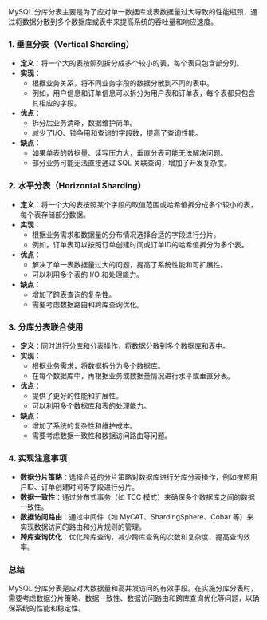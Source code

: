 MySQL 分库分表主要是为了应对单一数据库或表数据量过大导致的性能瓶颈，通过将数据分散到多个数据库或表中来提高系统的吞吐量和响应速度。
### 1. 垂直分表（Vertical Sharding）

- **定义**：将一个大的表按照列拆分成多个较小的表，每个表只包含部分列。
- **实现**：
   - 根据业务关系，将不同业务字段的数据分散到不同的表中。
   - 例如，用户信息和订单信息可以拆分为用户表和订单表，每个表都只包含其相应的字段。
- **优点**：
   - 拆分后业务清晰，数据维护简单。
   - 减少了I/O、锁争用和查询的字段数，提高了查询性能。
- **缺点**：
   - 如果单表的数据量、读写压力大，垂直分表可能无法解决问题。
   - 部分业务可能无法直接通过 SQL 关联查询，增加了开发复杂度。
### 2. 水平分表（Horizontal Sharding）

- **定义**：将一个大的表按照某个字段的取值范围或哈希值拆分成多个较小的表，每个表存储部分数据。
- **实现**：
   - 根据业务需求和数据量的分布情况选择合适的字段进行分片。
   - 例如，订单表可以按照订单创建时间或订单ID的哈希值拆分为多个表。
- **优点**：
   - 解决了单一表数据量过大的问题，提高了系统性能和可扩展性。
   - 可以利用多个表的 I/O 和处理能力。
- **缺点**：
   - 增加了跨表查询的复杂性。
   - 需要考虑数据路由和跨库查询优化。
### 3. 分库分表联合使用

- **定义**：同时进行分库和分表操作，将数据分散到多个数据库和表中。
- **实现**：
   - 根据业务需求，将数据拆分为多个数据库。
   - 在每个数据库中，再根据业务或数据量情况进行水平或垂直分表。
- **优点**：
   - 提供了更好的性能和扩展性。
   - 可以利用多个数据库和表的处理能力。
- **缺点**：
   - 增加了系统的复杂性和维护成本。
   - 需要考虑数据一致性和数据访问路由等问题。
### 4. 实现注意事项

- **数据分片策略**：选择合适的分片策略对数据库进行分库分表操作，例如按照用户ID、订单创建时间等字段进行分片。
- **数据一致性**：通过分布式事务（如 TCC 模式）来确保多个数据库之间的数据一致性。
- **数据访问路由**：通过中间件（如 MyCAT、ShardingSphere、Cobar 等）来实现数据访问的路由和分片规则的管理。
- **跨库查询优化**：优化跨库查询，减少跨库查询的次数和复杂度，提高查询效率。
### 总结
MySQL 分库分表是应对大数据量和高并发访问的有效手段。在实施分库分表时，需要考虑数据分片策略、数据一致性、数据访问路由和跨库查询优化等问题，以确保系统的性能和稳定性。
